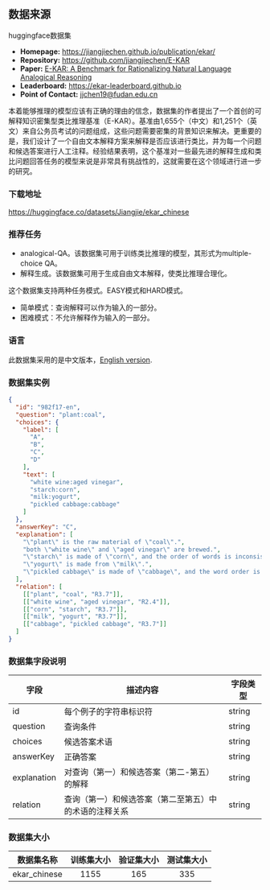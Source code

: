 ## 数据来源

huggingface数据集

- **Homepage:** https://jiangjiechen.github.io/publication/ekar/
- **Repository:** https://github.com/jiangjiechen/E-KAR
- **Paper:** [E-KAR: A Benchmark for Rationalizing Natural Language Analogical Reasoning](https://arxiv.org/abs/2203.08480)
- **Leaderboard:** https://ekar-leaderboard.github.io
- **Point of Contact:** jjchen19@fudan.edu.cn

本着能够推理的模型应该有正确的理由的信念，数据集的作者提出了一个首创的可解释知识密集型类比推理基准（E-KAR）。基准由1,655个（中文）和1,251个（英文）来自公务员考试的问题组成，这些问题需要密集的背景知识来解决。更重要的是，我们设计了一个自由文本解释方案来解释是否应该进行类比，并为每一个问题和候选答案进行人工注释。经验结果表明，这个基准对一些最先进的解释生成和类比问题回答任务的模型来说是非常具有挑战性的，这就需要在这个领域进行进一步的研究。

### 下载地址

https://huggingface.co/datasets/Jiangjie/ekar_chinese

### 推荐任务

- analogical-QA。该数据集可用于训练类比推理的模型，其形式为multiple-choice QA。
- 解释生成。该数据集可用于生成自由文本解释，使类比推理合理化。

这个数据集支持两种任务模式。EASY模式和HARD模式。

- 简单模式：查询解释可以作为输入的一部分。
- 困难模式：不允许解释作为输入的一部分。

### 语言

此数据集采用的是中文版本，[English version](https://huggingface.co/datasets/Jiangjie/ekar_english).

### 数据集实例

```json
{
  "id": "982f17-en",
  "question": "plant:coal",
  "choices": {
    "label": [
      "A",
      "B",
      "C",
      "D"
    ],
    "text": [
      "white wine:aged vinegar",
      "starch:corn",
      "milk:yogurt",
      "pickled cabbage:cabbage"
    ]
  },
  "answerKey": "C",
  "explanation": [
    "\"plant\" is the raw material of \"coal\".",
    "both \"white wine\" and \"aged vinegar\" are brewed.",
    "\"starch\" is made of \"corn\", and the order of words is inconsistent with the query.",
    "\"yogurt\" is made from \"milk\".",
    "\"pickled cabbage\" is made of \"cabbage\", and the word order is inconsistent with the query."
  ],
  "relation": [
    [["plant", "coal", "R3.7"]],
    [["white wine", "aged vinegar", "R2.4"]],
    [["corn", "starch", "R3.7"]],
    [["milk", "yogurt", "R3.7"]],
    [["cabbage", "pickled cabbage", "R3.7"]]
  ]
}
```

### 数据集字段说明

| 字段        | 描述内容                                               | 字段类型 |
| ----------- | ------------------------------------------------------ | -------- |
| id          | 每个例子的字符串标识符                                 | string   |
| question    | 查询条件                                               | string   |
| choices     | 候选答案术语                                           | string   |
| answerKey   | 正确答案                                               | string   |
| explanation | 对查询（第一）和候选答案（第二-第五）的解释            | string   |
| relation    | 查询（第一）和候选答案（第二至第五）中的术语的注释关系 | string   |

### 数据集大小

| 数据集名称 |训练集大小|验证集大小|测试集大小|
|:-----:|:---:|:--------:|:--:|
|ekar_chinese| 1155 | 165 | 335 |

